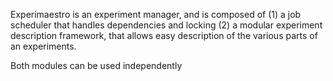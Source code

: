 
Experimaestro is an experiment manager, and is composed of (1) a job scheduler that handles dependencies and
locking (2) a modular experiment description framework, that allows easy description of the various parts of an experiments.

Both modules can be used independently

